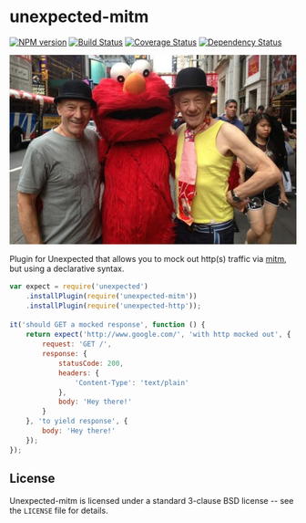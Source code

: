 unexpected-mitm
===============

[![NPM version](https://badge.fury.io/js/unexpected-mitm.png)](http://badge.fury.io/js/unexpected-mitm)
[![Build Status](https://travis-ci.org/unexpectedjs/unexpected-mitm.png?branch=master)](https://travis-ci.org/unexpectedjs/unexpected-mitm)
[![Coverage Status](https://coveralls.io/repos/unexpectedjs/unexpected-mitm/badge.png)](https://coveralls.io/r/unexpectedjs/unexpected-mitm)
[![Dependency Status](https://david-dm.org/unexpectedjs/unexpected-mitm.png)](https://david-dm.org/unexpectedjs/unexpected-mitm)

![An unexpected man in the middle :)](logoImage.jpg)

Plugin for Unexpected that allows you to mock out http(s) traffic via [mitm](https://github.com/moll/node-mitm), but using a declarative syntax.

```js
var expect = require('unexpected')
    .installPlugin(require('unexpected-mitm'))
    .installPlugin(require('unexpected-http'));

it('should GET a mocked response', function () {
    return expect('http://www.google.com/', 'with http mocked out', {
        request: 'GET /',
        response: {
            statusCode: 200,
            headers: {
                'Content-Type': 'text/plain'
            },
            body: 'Hey there!'
        }
    }, 'to yield response', {
        body: 'Hey there!'
    });
});
```

License
-------

Unexpected-mitm is licensed under a standard 3-clause BSD license -- see the `LICENSE` file for details.
